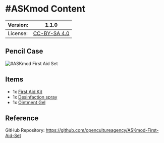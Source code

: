 # #ASKmod Content

| Version: | 1.1.0        |
| -------- | ------------ |
| License: | [CC-BY-SA 4.0](LICENSE.md) |

## Pencil Case

![#ASKmod First Aid Set](https://raw.githubusercontent.com/opencultureagency/ASKmod-First-Aid-Set/3ac34110078f505573727392bb825c3078fe17ea/images/askmod-first-aid-set.JPG)

## Items

- 1x [First Aid Kit](https://askotec.openculture.agency/product/first-aid-kit/)
- 1x [Desinfaction spray](https://askotec.openculture.agency/product/desinfaction-spray/)
- 1x [Ointment Gel](https://askotec.openculture.agency/product/ointment-gel/)

## Reference

GitHub Repository: https://github.com/opencultureagency/ASKmod-First-Aid-Set